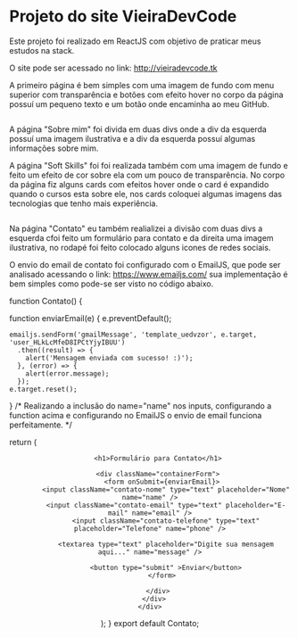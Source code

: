 # Projeto do site VieiraDevCode

Este projeto foi realizado em ReactJS com objetivo
de praticar meus estudos na stack.

O site pode ser acessado no link: http://vieiradevcode.tk

A primeiro página é bem simples com uma imagem de fundo com menu superior com transparência e botões com efeito hover
no corpo da página possuí um pequeno texto e um botão onde encaminha ao meu GitHub.

<img src="https://uploaddeimagens.com.br/images/003/123/406/full/Captura_de_Tela_2021-03-09_a%CC%80s_21.00.23.png?1615338116" alt=""/>

A página "Sobre mim" foi divida em duas divs onde a div da esquerda possuí uma imagem ilustrativa e a div da esquerda possuí algumas informações sobre mim.

A página "Soft Skills" foi foi realizada também com uma imagem de fundo e feito um efeito de cor sobre ela com um pouco de transparência. No corpo da página fiz alguns cards com efeitos hover onde o card é expandido quando o cursos esta sobre ele, nos cards coloquei algumas imagens das tecnologias que tenho mais experiência.

<img src="https://uploaddeimagens.com.br/images/003/123/430/full/Captura_de_Tela_2021-03-09_a%CC%80s_21.00.41.png?1615339096" alt=""/>

Na página "Contato" eu também realializei a divisão com duas divs a esquerda cfoi feito um formulário para contato e da direita uma imagem ilustrativa, no rodapé foi feito colocado alguns icones de redes sociais.

O envio do email de contato foi configurado com o EmailJS, que pode ser analisado acessando o link: https://www.emailjs.com/
sua implementação é bem simples como pode-se ser visto no código abaixo.


function Contato() {

  function enviarEmail(e) {
    e.preventDefault();

    emailjs.sendForm('gmailMessage', 'template_uedvzor', e.target, 'user_HLkLcMfeD8IPCtYjyIBUU')
      .then((result) => {
        alert('Mensagem enviada com sucesso! :)');
      }, (error) => {
        alert(error.message);
      });
    e.target.reset();
  }
  /*
  Realizando a inclusão do name="name" nos inputs, configurando a function acima e  configurando no EmailJS o envio de email funciona perfeitamente.
  */
  

  return (
    <div>
      <div className="headerSemOpacity"></div>
      <Header />
      <div className="contatoContainer">

        <h1>Formulário para Contato</h1>

        <div className="containerForm">
          <form onSubmit={enviarEmail}>
            <input className="contato-nome" type="text" placeholder="Nome" name="name" />
            <input className="contato-email" type="text" placeholder="E-mail" name="email" />
            <input className="contato-telefone" type="text" placeholder="Telefone" name="phone" />

            <textarea type="text" placeholder="Digite sua mensagem aqui..." name="message" />

            <button type="submit" >Enviar</button>
          </form>

        </div>
      </div>
    </div>
  );
}
export default Contato;
